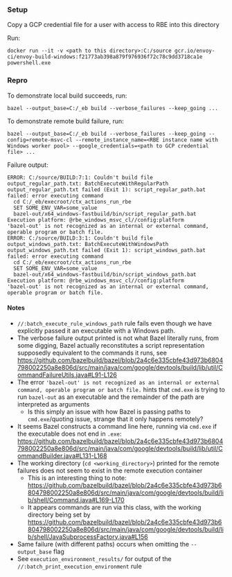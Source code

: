 ### Setup

Copy a GCP credential file for a user with access to RBE into this directory

Run:

```
docker run --it -v <path to this directory>:C:/source gcr.io/envoy-ci/envoy-build-windows:f21773ab398a879f976936f72c78c9dd3718ca1e powershell.exe
```

### Repro

To demonstrate local build succeeds, run:

```
bazel --output_base=C:/_eb build --verbose_failures --keep_going ...
```

To demonstrate remote build failure, run:

```
bazel --output_base=C:/_eb build --verbose_failures --keep_going --config=remote-msvc-cl --remote_instance_name=<RBE instance name with Windows worker pool> --google_credentials=<path to GCP credential file> ...
```

Failure output:

```
ERROR: C:/source/BUILD:7:1: Couldn't build file output_regular_path.txt: BatchExecuteWithRegularPath output_regular_path.txt failed (Exit 1): script_regular_path.bat failed: error executing command
  cd C:/_eb/execroot/ctx_actions_run_rbe
  SET SOME_ENV_VAR=some_value
  bazel-out/x64_windows-fastbuild/bin/script_regular_path.bat
Execution platform: @rbe_windows_msvc_cl//config:platform
'bazel-out' is not recognized as an internal or external command,
operable program or batch file.
ERROR: C:/source/BUILD:3:1: Couldn't build file output_windows_path.txt: BatchExecuteWithWindowsPath output_windows_path.txt failed (Exit 1): script_windows_path.bat failed: error executing command
  cd C:/_eb/execroot/ctx_actions_run_rbe
  SET SOME_ENV_VAR=some_value
  bazel-out/x64_windows-fastbuild/bin/script_windows_path.bat
Execution platform: @rbe_windows_msvc_cl//config:platform
'bazel-out' is not recognized as an internal or external command,
operable program or batch file.
```

#### Notes

- `//:batch_execute_rule_windows_path` rule fails even though we have explicitly passed it an executable with a Windows path.
- The verbose failure output printed is not what Bazel literally runs, from some digging, Bazel actually reconstitutes a script representation supposedly equivalent to the commands it runs, see https://github.com/bazelbuild/bazel/blob/2a4c6e335cbfe43d973b6804798002250a8e806d/src/main/java/com/google/devtools/build/lib/util/CommandFailureUtils.java#L91-L126
- The error `'bazel-out' is not recognized as an internal or external command, operable program or batch file.` hints that `cmd.exe` is trying to run `bazel-out` as an executable and the remainder of the path are interpreted as arguments
  - Is this simply an issue with how Bazel is passing paths to `cmd.exe`/quoting issue, strange that it only happens remotely?
- It seems Bazel constructs a command line here, running via `cmd.exe` if the executable does not end in `.exe`: https://github.com/bazelbuild/bazel/blob/2a4c6e335cbfe43d973b6804798002250a8e806d/src/main/java/com/google/devtools/build/lib/util/CommandBuilder.java#L131-L168
- The working directory (`cd <working_directory>`) printed for the remote failures does not seem to exist in the remote execution container
  - This is an interesting thing to note: https://github.com/bazelbuild/bazel/blob/2a4c6e335cbfe43d973b6804798002250a8e806d/src/main/java/com/google/devtools/build/lib/shell/Command.java#L169-L170
  - It appears commands are run via this class, with the working directory being set by https://github.com/bazelbuild/bazel/blob/2a4c6e335cbfe43d973b6804798002250a8e806d/src/main/java/com/google/devtools/build/lib/shell/JavaSubprocessFactory.java#L156
- Same failure (with different paths) occurs when omitting the `--output_base` flag
- See `execution_environment_results/` for output of the `//:batch_print_execution_environment` rule
